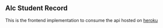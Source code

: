 ## Alc Student Record 
This is the frontend implementation to consume the api hosted on [heroku](https://student-records-alc.herokuapp.com)
